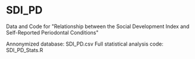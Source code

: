 # SDI_PD
Data and Code for "Relationship between the Social Development Index and Self-Reported Periodontal Conditions"

Annonymized database: SDI_PD.csv
Full statistical analysis code: SDI_PD_Stats.R
